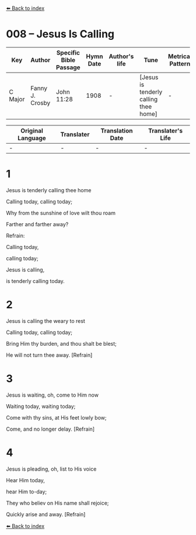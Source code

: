 [⬅️ Back to index](../README.md)

# 008 – Jesus Is Calling

Key | Author   | Specific Bible Passage     |Hymn Date |Author's life |Tune |Metrical Pattern   |Composer/Source
-- | --------- | ---------------------------|----------|--------------|-----|-------------------|-------------  
C Major |Fanny J. Crosby |John 11:28 |1908 |- |[Jesus is tenderly calling thee home] |- |Geo. C. Stebbins

Original Language | Translater | Translation Date   | Translater's Life  
----------------- | --------- | --------------------|-------------     
\- |- |- |-




# 1

Jesus is tenderly calling thee home

Calling today, calling today;

Why from the sunshine of love wilt thou roam

Farther and farther away?



Refrain:

Calling today,

calling today;

Jesus is calling,

is tenderly calling today.



# 2

Jesus is calling the weary to rest

Calling today, calling today;

Bring Him thy burden, and thou shalt be blest;

He will not turn thee away.  [Refrain]



# 3

Jesus is waiting, oh, come to Him now

Waiting today, waiting today;

Come with thy sins, at His feet lowly bow;

Come, and no longer delay.  [Refrain]



# 4

Jesus is pleading, oh, list to His voice

Hear Him today,

hear Him to-day;

They who believ on His name shall rejoice;

Quickly arise and away.  [Refrain]

[⬅️ Back to index](../README.md)
